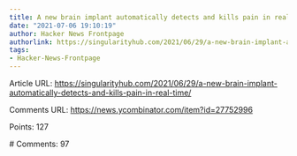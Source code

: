 ```yaml
---
title: A new brain implant automatically detects and kills pain in real time
date: "2021-07-06 19:10:19"
author: Hacker News Frontpage
authorlink: https://singularityhub.com/2021/06/29/a-new-brain-implant-automatically-detects-and-kills-pain-in-real-time/
tags:
- Hacker-News-Frontpage
---
```


<p>Article URL: <a href="https://singularityhub.com/2021/06/29/a-new-brain-implant-automatically-detects-and-kills-pain-in-real-time/">https://singularityhub.com/2021/06/29/a-new-brain-implant-automatically-detects-and-kills-pain-in-real-time/</a></p>
<p>Comments URL: <a href="https://news.ycombinator.com/item?id=27752996">https://news.ycombinator.com/item?id=27752996</a></p>
<p>Points: 127</p>
<p># Comments: 97</p>

